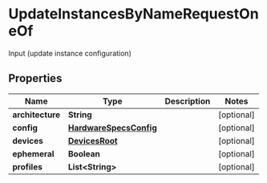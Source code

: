 

# UpdateInstancesByNameRequestOneOf

Input (update instance configuration)

## Properties

Name | Type | Description | Notes
------------ | ------------- | ------------- | -------------
**architecture** | **String** |  |  [optional]
**config** | [**HardwareSpecsConfig**](HardwareSpecsConfig.md) |  |  [optional]
**devices** | [**DevicesRoot**](DevicesRoot.md) |  |  [optional]
**ephemeral** | **Boolean** |  |  [optional]
**profiles** | **List&lt;String&gt;** |  |  [optional]



